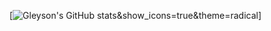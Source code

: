 [![Gleyson's GitHub stats](https://github-readme-stats.vercel.app/api?username=gleysonrn)&show_icons=true&theme=radical]
